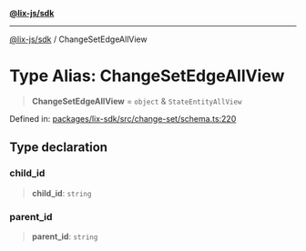 [**@lix-js/sdk**](../README.md)

***

[@lix-js/sdk](../README.md) / ChangeSetEdgeAllView

# Type Alias: ChangeSetEdgeAllView

> **ChangeSetEdgeAllView** = `object` & `StateEntityAllView`

Defined in: [packages/lix-sdk/src/change-set/schema.ts:220](https://github.com/opral/monorepo/blob/fb8153a2c5d4710eaaabf056fe653be88060a185/packages/lix-sdk/src/change-set/schema.ts#L220)

## Type declaration

### child\_id

> **child\_id**: `string`

### parent\_id

> **parent\_id**: `string`
